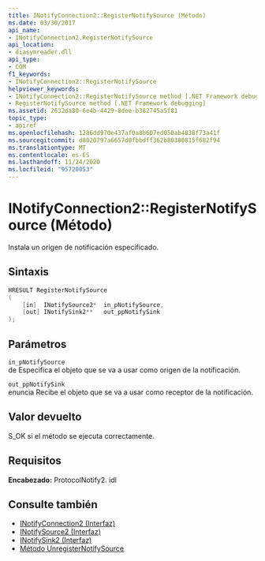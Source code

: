 ```yaml
---
title: INotifyConnection2::RegisterNotifySource (Método)
ms.date: 03/30/2017
api_name:
- INotifyConnection2.RegisterNotifySource
api_location:
- diasymreader.dll
api_type:
- COM
f1_keywords:
- INotifyConnection2::RegisterNotifySource
helpviewer_keywords:
- INotifyConnection2::RegisterNotifySource method [.NET Framework debugging]
- RegisterNotifySource method [.NET Framework debugging]
ms.assetid: 2632da80-6e4b-4429-8dee-b382745a5f81
topic_type:
- apiref
ms.openlocfilehash: 1286dd970e437af0a8b607ed050ab4838f73a41f
ms.sourcegitcommit: d8020797a6657d0fbbdff362b80300815f682f94
ms.translationtype: MT
ms.contentlocale: es-ES
ms.lasthandoff: 11/24/2020
ms.locfileid: "95720053"
---
```

# <a name="inotifyconnection2registernotifysource-method"></a>INotifyConnection2::RegisterNotifySource (Método)

Instala un origen de notificación especificado.  
  
## <a name="syntax"></a>Sintaxis  
  
```cpp  
HRESULT RegisterNotifySource  
(  
    [in]  INotifySource2*  in_pNotifySource,  
    [out] INotifySink2**   out_ppNotifySink  
);  
```  
  
## <a name="parameters"></a>Parámetros  

 `in_pNotifySource`  
 de Especifica el objeto que se va a usar como origen de la notificación.  
  
 `out_ppNotifySink`  
 enuncia Recibe el objeto que se va a usar como receptor de la notificación.  
  
## <a name="return-value"></a>Valor devuelto  

 S_OK si el método se ejecuta correctamente.  
  
## <a name="requirements"></a>Requisitos  

 **Encabezado:** ProtocolNotify2. idl  
  
## <a name="see-also"></a>Consulte también

- [INotifyConnection2 (Interfaz)](inotifyconnection2-interface.md)
- [INotifySource2 (Interfaz)](inotifysource2-interface.md)
- [INotifySink2 (Interfaz)](inotifysink2-interface.md)
- [Método UnregisterNotifySource](inotifyconnection2-unregisternotifysource-method.md)
